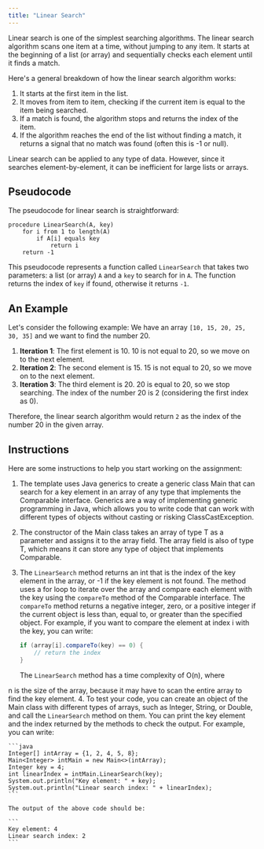 ```yaml
---
title: "Linear Search"
---
```



Linear search is one of the simplest searching algorithms. The linear search algorithm scans one item at a time, without jumping to any item. It starts at the beginning of a list (or array) and sequentially checks each element until it finds a match.

Here's a general breakdown of how the linear search algorithm works:

1. It starts at the first item in the list.
2. It moves from item to item, checking if the current item is equal to the item being searched.
3. If a match is found, the algorithm stops and returns the index of the item.
4. If the algorithm reaches the end of the list without finding a match, it returns a signal that no match was found (often this is -1 or null).

Linear search can be applied to any type of data. However, since it searches element-by-element, it can be inefficient for large lists or arrays.

## Pseudocode

The pseudocode for linear search is straightforward:

```plaintext
procedure LinearSearch(A, key)
    for i from 1 to length(A)
        if A[i] equals key
            return i
    return -1
```

This pseudocode represents a function called `LinearSearch` that takes two parameters: a list (or array) `A` and a `key` to search for in `A`. The function returns the index of `key` if found, otherwise it returns `-1`.

## An Example

Let's consider the following example: We have an array `[10, 15, 20, 25, 30, 35]` and we want to find the number 20.

1. **Iteration 1**: The first element is 10. 10 is not equal to 20, so we move on to the next element.
2. **Iteration 2**: The second element is 15. 15 is not equal to 20, so we move on to the next element.
3. **Iteration 3**: The third element is 20. 20 is equal to 20, so we stop searching. The index of the number 20 is 2 (considering the first index as 0).

Therefore, the linear search algorithm would return `2` as the index of the number 20 in the given array.

## Instructions

Here are some instructions to help you start working on the assignment:

1. The template uses Java generics to create a generic class Main that can search for a key element in an array of any type that implements the Comparable interface. Generics are a way of implementing generic programming in Java, which allows you to write code that can work with different types of objects without casting or risking ClassCastException.
2. The constructor of the Main class takes an array of type T as a parameter and assigns it to the array field. The array field is also of type T, which means it can store any type of object that implements Comparable.
3. The `LinearSearch` method returns an int that is the index of the key element in the array, or -1 if the key element is not found. The method uses a for loop to iterate over the array and compare each element with the key using the `compareTo` method of the Comparable interface. The `compareTo` method returns a negative integer, zero, or a positive integer if the current object is less than, equal to, or greater than the specified object.
    For example, if you want to compare the element at index i with the key, you can write:

    ```java
    if (array[i].compareTo(key) == 0) {
        // return the index
    }
    ```

    The `LinearSearch` method has a time complexity of O(n), where

 n is the size of the array, because it may have to scan the entire array to find the key element.
4. To test your code, you can create an object of the Main class with different types of arrays, such as Integer, String, or Double, and call the `LinearSearch` method on them. You can print the key element and the index returned by the methods to check the output. For example, you can write:

    ```java
    Integer[] intArray = {1, 2, 4, 5, 8};
    Main<Integer> intMain = new Main<>(intArray);
    Integer key = 4;
    int linearIndex = intMain.LinearSearch(key);
    System.out.println("Key element: " + key);
    System.out.println("Linear search index: " + linearIndex);
    ```

    The output of the above code should be:

    ```
    Key element: 4
    Linear search index: 2
    ```
